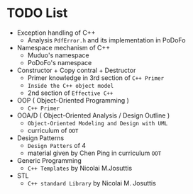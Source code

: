 TODO List
=========

- Exception handling of C++
    - Analysis `PdfError.h` and its implementation in PoDoFo
- Namespace mechanism of C++
    - Muduo's namespace
    - PoDoFo's namespace
- Constructor + Copy contral + Destructor
    - Primer knowledge in 3rd section of `C++ Primer`
    - `Inside the C++ object model`
    - 2nd section of `Effective C++`
- OOP ( Object-Oriented Programming )
    - `C++ Primer`
- OOA/D ( Object-Oriented Analysis / Design Outline )
    - `Object-Oriented Modeling and Design with UML`
    - curriculum of `OOT`
- Design Patterns
    - `Design Patters` of 4
    - material given by Chen Ping in curriculum `OOT`
- Generic Programming
    - `C++ Templates` by Nicolai M.Josuttis
- STL
    - `C++ standard Library` by Nicolai M. Josuttis
